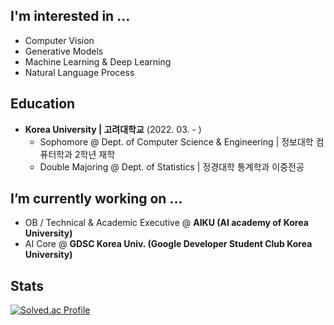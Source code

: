 ## I'm interested in ...
- Computer Vision
- Generative Models
- Machine Learning & Deep Learning
- Natural Language Process


## Education
* **Korea University | 고려대학교** (2022. 03. - )
  * Sophomore @ Dept. of Computer Science & Engineering | 정보대학 컴퓨터학과 2학년 재학
  * Double Majoring @ Dept. of Statistics | 정경대학 통계학과 이중전공
 
## I’m currently working on ...
* OB / Technical \& Academic Executive @ **AIKU (AI academy of Korea University)**
* AI Core @ **GDSC Korea Univ. (Google Developer Student Club Korea University)**

## Stats
 [![Solved.ac Profile](http://mazassumnida.wtf/api/v2/generate_badge?boj=jsh0423)](https://solved.ac/jsh0423/)

